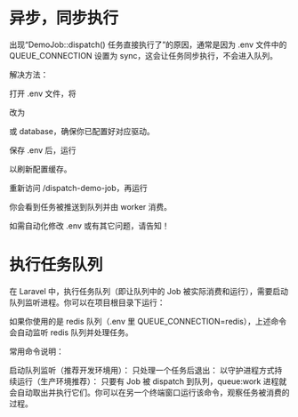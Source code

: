 # 异步，同步执行
出现“DemoJob::dispatch() 任务直接执行了”的原因，通常是因为 .env 文件中的 QUEUE_CONNECTION 设置为 sync，这会让任务同步执行，不会进入队列。

解决方法：

打开 .env 文件，将

改为

或 database，确保你已配置好对应驱动。

保存 .env 后，运行

以刷新配置缓存。

重新访问 /dispatch-demo-job，再运行

你会看到任务被推送到队列并由 worker 消费。

如需自动化修改 .env 或有其它问题，请告知！


# 执行任务队列

在 Laravel 中，执行任务队列（即让队列中的 Job 被实际消费和运行），需要启动队列监听进程。你可以在项目根目录下运行：

如果你使用的是 redis 队列（.env 里 QUEUE_CONNECTION=redis），上述命令会自动监听 redis 队列并处理任务。

常用命令说明：

启动队列监听（推荐开发环境用）：
只处理一个任务后退出：
以守护进程方式持续运行（生产环境推荐）：
只要有 Job 被 dispatch 到队列，queue:work 进程就会自动取出并执行它们。你可以在另一个终端窗口运行该命令，观察任务被消费的过程。